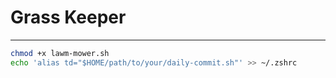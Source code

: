 # Grass Keeper
---
```bash
chmod +x lawm-mower.sh
echo 'alias td="$HOME/path/to/your/daily-commit.sh"' >> ~/.zshrc
```
